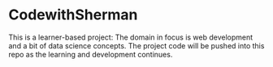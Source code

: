 # CodewithSherman

This is a learner-based project: The domain in focus is web development and a bit of data science concepts. The project code will be pushed into this repo as the learning and development continues.

